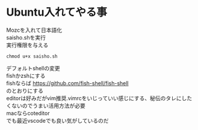 # Ubuntu入れてやる事
Mozcを入れて日本語化  
saisho.shを実行  
実行権限を与える  

```
chmod u+x saisho.sh
```
デフォルトshellの変更  
fishかzshにする  
fishならば https://github.com/fish-shell/fish-shell  
のとおりにする  
editorは好みだがvim推奨.vimrcをいじっていい感じにする、秘伝のタレにしたくないのでうまい活用方法が必要  
macならcoteditor  
でも最近vscodeでも良い気がしているのだ   
